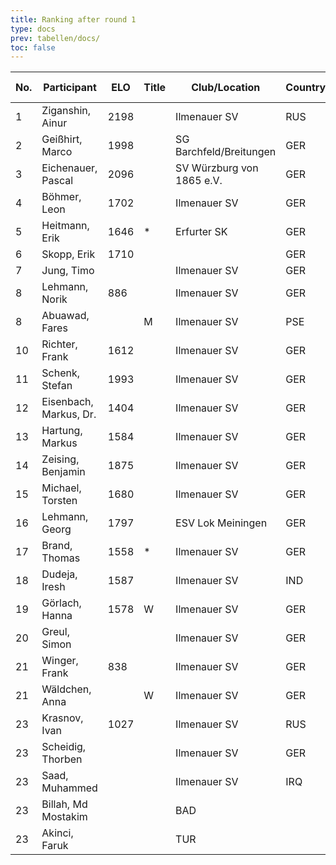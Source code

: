 ```yaml
---
title: Ranking after round 1
type: docs
prev: tabellen/docs/
toc: false
---
```



| No. | Participant         | ELO  | Title | Club/Location            | Country | Wins | Draws | Losses | Score | Opp. Score | Opp. ELO | Tiebreak 1 | Points |
|-----|---------------------|------|-------|--------------------------|---------|------|-------|--------|-------|------------|----------|------------|--------|
| 1   | Ziganshin, Ainur    | 2198 |       | Ilmenauer SV             | RUS     | 1    | 0     | 0      | 1.0   | 0.0        | 0.00     | 1875       | 1      |
| 2   | Geißhirt, Marco     | 1998 |       | SG Barchfeld/Breitungen  | GER     | 1    | 0     | 0      | 1.0   | 0.0        | 0.00     | 1797       | 1      |
| 3   | Eichenauer, Pascal  | 2096 |       | SV Würzburg von 1865 e.V.| GER     | 1    | 0     | 0      | 1.0   | 0.0        | 0.00     | 1680       | 1      |
| 4   | Böhmer, Leon        | 1702 |       | Ilmenauer SV             | GER     | 1    | 0     | 0      | 1.0   | 0.0        | 0.00     | 1587       | 1      |
| 5   | Heitmann, Erik      | 1646 | *     | Erfurter SK              | GER     | 1    | 0     | 0      | 1.0   | 0.0        | 0.00     | 1578       | 1      |
| 6   | Skopp, Erik         | 1710 |       |                          | GER     | 1    | 0     | 0      | 1.0   | 0.0        | 0.00     | 1558       | 1      |
| 7   | Jung, Timo          |      |       | Ilmenauer SV             | GER     | 1    | 0     | 0      | 1.0   | 0.0        | 0.00     | 838        | 1      |
| 8   | Lehmann, Norik      | 886  |       | Ilmenauer SV             | GER     | 1    | 0     | 0      | 1.0   | 0.0        | 0.00     | 800        | 1      |
| 8   | Abuawad, Fares      |      | M     | Ilmenauer SV             | PSE     | 1    | 0     | 0      | 1.0   | 0.0        | 0.00     | 800        | 1      |
| 10  | Richter, Frank      | 1612 |       | Ilmenauer SV             | GER     | 0    | 1     | 0      | 0.5   | 0.5        | 0.25     | 1993       | 0      |
| 11  | Schenk, Stefan      | 1993 |       | Ilmenauer SV             | GER     | 0    | 1     | 0      | 0.5   | 0.5        | 0.25     | 1612       | 0      |
| 12  | Eisenbach, Markus, Dr. | 1404 |   | Ilmenauer SV             | GER     | 0    | 1     | 0      | 0.5   | 0.5        | 0.25     | 1584       | 0      |
| 13  | Hartung, Markus     | 1584 |       | Ilmenauer SV             | GER     | 0    | 1     | 0      | 0.5   | 0.5        | 0.25     | 1404       | 0      |
| 14  | Zeising, Benjamin   | 1875 |       | Ilmenauer SV             | GER     | 0    | 0     | 1      | 0.0   | 1.0        | 0.00     | 2198       | 0      |
| 15  | Michael, Torsten    | 1680 |       | Ilmenauer SV             | GER     | 0    | 0     | 1      | 0.0   | 1.0        | 0.00     | 2096       | 0      |
| 16  | Lehmann, Georg      | 1797 |       | ESV Lok Meiningen        | GER     | 0    | 0     | 1      | 0.0   | 1.0        | 0.00     | 1998       | 0      |
| 17  | Brand, Thomas       | 1558 | *     | Ilmenauer SV             | GER     | 0    | 0     | 1      | 0.0   | 1.0        | 0.00     | 1710       | 0      |
| 18  | Dudeja, Iresh       | 1587 |       | Ilmenauer SV             | IND     | 0    | 0     | 1      | 0.0   | 1.0        | 0.00     | 1702       | 0      |
| 19  | Görlach, Hanna      | 1578 | W     | Ilmenauer SV             | GER     | 0    | 0     | 1      | 0.0   | 1.0        | 0.00     | 1646       | 0      |
| 20  | Greul, Simon        |      |       | Ilmenauer SV             | GER     | 0    | 0     | 1      | 0.0   | 1.0        | 0.00     | 886        | 0      |
| 21  | Winger, Frank       | 838  |       | Ilmenauer SV             | GER     | 0    | 0     | 1      | 0.0   | 1.0        | 0.00     | 800        | 0      |
| 21  | Wäldchen, Anna      |      | W     | Ilmenauer SV             | GER     | 0    | 0     | 1      | 0.0   | 1.0        | 0.00     | 800        | 0      |
| 23  | Krasnov, Ivan       | 1027 |       | Ilmenauer SV             | RUS     | 0    | 0     | 0      | 0.0   | 1.0        | 0.00     | 0          | 0      |
| 23  | Scheidig, Thorben   |      |       | Ilmenauer SV             | GER     | 0    | 0     | 0      | 0.0   | 1.0        | 0.00     | 0          | 0      |
| 23  | Saad, Muhammed      |      |       | Ilmenauer SV             | IRQ     | 0    | 0     | 0      | 0.0   | 1.0        | 0.00     | 0          | 0      |
| 23  | Billah, Md Mostakim |      |       | BAD                      |         | 0    | 0     | 0      | 0.0   | 1.0        | 0.00     | 0          | 0      |
| 23  | Akinci, Faruk       |      |       | TUR                      |         | 0    | 0     | 0      | 0.0   | 1.0        | 0.00     | 0          | 0      |